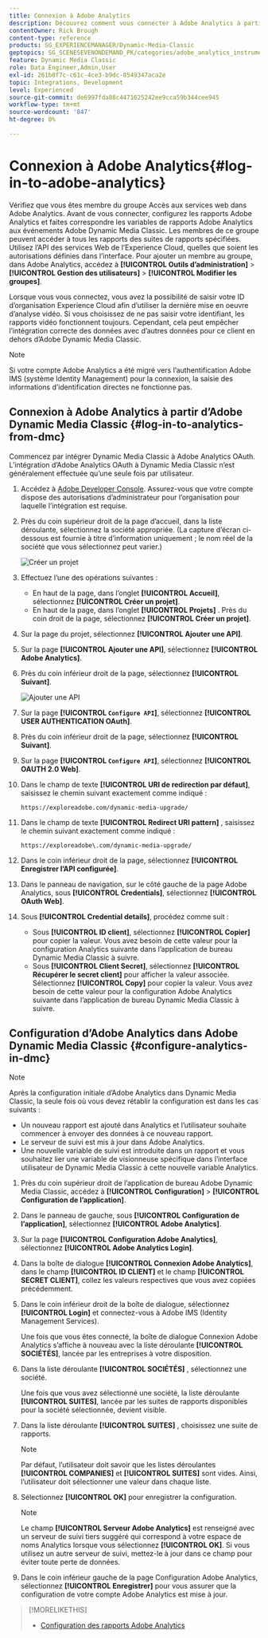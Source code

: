 ```yaml
---
title: Connexion à Adobe Analytics
description: Découvrez comment vous connecter à Adobe Analytics à partir d’Adobe Dynamic Media Classic.
contentOwner: Rick Brough
content-type: reference
products: SG_EXPERIENCEMANAGER/Dynamic-Media-Classic
geptopics: SG_SCENESEVENONDEMAND_PK/categories/adobe_analytics_instrumentation_kit
feature: Dynamic Media Classic
role: Data Engineer,Admin,User
exl-id: 261b8f7c-c61c-4ce3-b9dc-8549347aca2e
topic: Integrations, Development
level: Experienced
source-git-commit: de6997fda88c4471625242ee9cca59b344cee945
workflow-type: tm+mt
source-wordcount: '847'
ht-degree: 0%

---
```


# Connexion à Adobe Analytics{#log-in-to-adobe-analytics}

Vérifiez que vous êtes membre du groupe Accès aux services web dans Adobe Analytics. Avant de vous connecter, configurez les rapports Adobe Analytics et faites correspondre les variables de rapports Adobe Analytics aux événements Adobe Dynamic Media Classic. Les membres de ce groupe peuvent accéder à tous les rapports des suites de rapports spécifiées. Utilisez l’API des services Web de l’Experience Cloud, quelles que soient les autorisations définies dans l’interface. Pour ajouter un membre au groupe, dans Adobe Analytics, accédez à **[!UICONTROL Outils d’administration]** > **[!UICONTROL Gestion des utilisateurs]** > **[!UICONTROL Modifier les groupes]**.

Lorsque vous vous connectez, vous avez la possibilité de saisir votre ID d’organisation Experience Cloud afin d’utiliser la dernière mise en oeuvre d’analyse vidéo. Si vous choisissez de ne pas saisir votre identifiant, les rapports vidéo fonctionnent toujours. Cependant, cela peut empêcher l’intégration correcte des données avec d’autres données pour ce client en dehors d’Adobe Dynamic Media Classic.

>[!NOTE]
>
>Si votre compte Adobe Analytics a été migré vers l’authentification Adobe IMS (système Identity Management) pour la connexion, la saisie des informations d’identification directes ne fonctionne pas.

## Connexion à Adobe Analytics à partir d’Adobe Dynamic Media Classic {#log-in-to-analytics-from-dmc}

Commencez par intégrer Dynamic Media Classic à Adobe Analytics OAuth. L’intégration d’Adobe Analytics OAuth à Dynamic Media Classic n’est généralement effectuée qu’une seule fois par utilisateur.

1. Accédez à [Adobe Developer Console](https://developer.adobe.com/console). Assurez-vous que votre compte dispose des autorisations d’administrateur pour l’organisation pour laquelle l’intégration est requise.
1. Près du coin supérieur droit de la page d’accueil, dans la liste déroulante, sélectionnez la société appropriée. (La capture d’écran ci-dessous est fournie à titre d’information uniquement ; le nom réel de la société que vous sélectionnez peut varier.)

   ![Créer un projet](assets/analytics-oauth1.png)

1. Effectuez l’une des opérations suivantes :

   * En haut de la page, dans l’onglet **[!UICONTROL Accueil]**, sélectionnez **[!UICONTROL Créer un projet]**.
   * En haut de la page, dans l’onglet **[!UICONTROL Projets]** . Près du coin droit de la page, sélectionnez **[!UICONTROL Créer un projet]**.

1. Sur la page du projet, sélectionnez **[!UICONTROL Ajouter une API]**.
1. Sur la page **[!UICONTROL Ajouter une API]**, sélectionnez **[!UICONTROL Adobe Analytics]**.
1. Près du coin inférieur droit de la page, sélectionnez **[!UICONTROL Suivant]**.

   ![Ajouter une API](assets/analytics-oauth2.png)

1. Sur la page **[!UICONTROL `Configure API`]**, sélectionnez **[!UICONTROL USER AUTHENTICATION OAuth]**.
1. Près du coin inférieur droit de la page, sélectionnez **[!UICONTROL Suivant]**.
1. Sur la page **[!UICONTROL `Configure API`]**, sélectionnez **[!UICONTROL OAUTH 2.0 Web]**.
1. Dans le champ de texte **[!UICONTROL URI de redirection par défaut]**, saisissez le chemin suivant exactement comme indiqué :

   `https://exploreadobe.com/dynamic-media-upgrade/`

1. Dans le champ de texte **[!UICONTROL Redirect URI pattern]** , saisissez le chemin suivant exactement comme indiqué :

   `https://exploreadobe\.com/dynamic-media-upgrade/`

1. Dans le coin inférieur droit de la page, sélectionnez **[!UICONTROL Enregistrer l’API configurée]**.
1. Dans le panneau de navigation, sur le côté gauche de la page Adobe Analytics, sous **[!UICONTROL Credentials]**, sélectionnez **[!UICONTROL OAuth Web]**.
1. Sous **[!UICONTROL Credential details]**, procédez comme suit :
   * Sous **[!UICONTROL ID client]**, sélectionnez **[!UICONTROL Copier]** pour copier la valeur. Vous avez besoin de cette valeur pour la configuration Analytics suivante dans l’application de bureau Dynamic Media Classic à suivre.
   * Sous **[!UICONTROL Client Secret]**, sélectionnez **[!UICONTROL Récupérer le secret client]** pour afficher la valeur associée. Sélectionnez **[!UICONTROL Copy]** pour copier la valeur. Vous avez besoin de cette valeur pour la configuration Adobe Analytics suivante dans l’application de bureau Dynamic Media Classic à suivre.

## Configuration d’Adobe Analytics dans Adobe Dynamic Media Classic {#configure-analytics-in-dmc}

>[!NOTE]
>
>Après la configuration initiale d’Adobe Analytics dans Dynamic Media Classic, la seule fois où vous devez rétablir la configuration est dans les cas suivants :
>
>* Un nouveau rapport est ajouté dans Analytics et l’utilisateur souhaite commencer à envoyer des données à ce nouveau rapport.
>* Le serveur de suivi est mis à jour dans Adobe Analytics.
>* Une nouvelle variable de suivi est introduite dans un rapport et vous souhaitez lier une variable de visionneuse spécifique dans l’interface utilisateur de Dynamic Media Classic à cette nouvelle variable Analytics.
>

1. Près du coin supérieur droit de l’application de bureau Adobe Dynamic Media Classic, accédez à **[!UICONTROL Configuration]** > **[!UICONTROL Configuration de l’application]**.
1. Dans le panneau de gauche, sous **[!UICONTROL Configuration de l’application]**, sélectionnez **[!UICONTROL Adobe Analytics]**.
1. Sur la page **[!UICONTROL Configuration Adobe Analytics]**, sélectionnez **[!UICONTROL Adobe Analytics Login]**.
1. Dans la boîte de dialogue **[!UICONTROL Connexion Adobe Analytics]**, dans le champ **[!UICONTROL ID CLIENT]** et le champ **[!UICONTROL SECRET CLIENT]**, collez les valeurs respectives que vous avez copiées précédemment.
1. Dans le coin inférieur droit de la boîte de dialogue, sélectionnez **[!UICONTROL Login]** et connectez-vous à Adobe IMS (Identity Management Services).

   Une fois que vous êtes connecté, la boîte de dialogue Connexion Adobe Analytics s’affiche à nouveau avec la liste déroulante **[!UICONTROL SOCIÉTÉS]**, lancée par les entreprises à votre disposition.

1. Dans la liste déroulante **[!UICONTROL SOCIÉTÉS]** , sélectionnez une société.

   Une fois que vous avez sélectionné une société, la liste déroulante **[!UICONTROL SUITES]**, lancée par les suites de rapports disponibles pour la société sélectionnée, devient visible.

1. Dans la liste déroulante **[!UICONTROL SUITES]** , choisissez une suite de rapports.

   >[!NOTE]
   >
   >Par défaut, l’utilisateur doit savoir que les listes déroulantes **[!UICONTROL COMPANIES]** et **[!UICONTROL SUITES]** sont vides. Ainsi, l’utilisateur doit sélectionner une valeur dans chaque liste.

1. Sélectionnez **[!UICONTROL OK]** pour enregistrer la configuration.

   >[!NOTE]
   >
   >Le champ **[!UICONTROL Serveur Adobe Analytics]** est renseigné avec un serveur de suivi tiers suggéré qui correspond à votre espace de noms Analytics lorsque vous sélectionnez **[!UICONTROL OK]**. Si vous utilisez un autre serveur de suivi, mettez-le à jour dans ce champ pour éviter toute perte de données.

1. Dans le coin inférieur gauche de la page Configuration Adobe Analytics, sélectionnez **[!UICONTROL Enregistrer]** pour vous assurer que la configuration de votre compte Adobe Analytics est mise à jour.

>[!MORELIKETHIS]
>
>* [Configuration des rapports Adobe Analytics](configuring-analytics-reports.md#configuring_adobe_analytics_reports)

